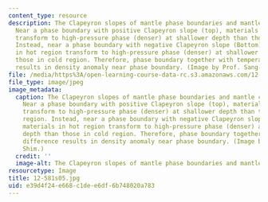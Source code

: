 ```yaml
---
content_type: resource
description: The Clapeyron slopes of mantle phase boundaries and mantle convection.
  Near a phase boundary with positive Clapeyron slope (top), materials in cold region
  transform to high-pressure phase (denser) at shallower depth than those in hot region.
  Instead, near a phase boundary with negative Clapeyron slope (Bottom), materials
  in hot region transform to high-pressure phase (denser) at shallower depth than
  those in cold region. Therefore, phase boundary together with temperature difference
  results in density anomaly near phase boundary. (Image by Prof. Sang-heon Shim.)
file: /media/https%3A/open-learning-course-data-rc.s3.amazonaws.com/12-581-phase-transitions-in-the-earths-interior-spring-2005/e39d4f24e668c1dee6df6b748020a783_12-581s05.jpg
file_type: image/jpeg
image_metadata:
  caption: The Clapeyron slopes of mantle phase boundaries and mantle convection.
    Near a phase boundary with positive Clapeyron slope (top), materials in cold region
    transform to high-pressure phase (denser) at shallower depth than those in hot
    region. Instead, near a phase boundary with negative Clapeyron slope (bottom),
    materials in hot region transform to high-pressure phase (denser) at shallower
    depth than those in cold region. Therefore, phase boundary together with temperature
    difference results in density anomaly near phase boundary. (Image by Prof. Sang-heon
    Shim.)
  credit: ''
  image-alt: The Clapeyron slopes of mantle phase boundaries and mantle convection.
resourcetype: Image
title: 12-581s05.jpg
uid: e39d4f24-e668-c1de-e6df-6b748020a783
---
```


